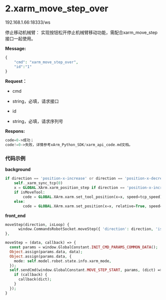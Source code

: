 # 2.xarm_move_step_over

192.168.1.66:18333/ws

停止移动机械臂：
实现按钮松开停止机械臂移动功能，需配合xarm_move_step接口一起使用。

**Message:**
```php
{
    "cmd": "xarm_move_step_over",
    "id":"1"
}
```

**Request：**
* cmd
* string，必填，请求接口

* id

* string，必填，请求序列号



**Respons:**

```php
code=0->成功；
code!=0->失败，详情参考xArm_Python_SDK/xarm_api_code.md文档。
```
### 代码示例
**background**

```php
if direction == 'position-x-increase' or direction == 'position-x-decrease':
    self._xarm_sync_tcp(0)
    x = GLOBAL.XArm.xarm_position_step if direction == 'position-x-increase' else -GLOBAL.XArm.xarm_position_step
    if isMoveTool:
        code = GLOBAL.XArm.xarm.set_tool_position(x=x, speed=tcp_speed)
    else:
        code = GLOBAL.XArm.xarm.set_position(x=x, relative=True, speed=tcp_speed)
```

**front_end**

```php
moveStep(direction, isLoop) {
      window.CommandsRobotSocket.moveStep({ 'direction': direction, 'isLoop': isLoop, 'isMoveTool': this.isToolCoord });
},

moveStep = (data, callback) => {
  const params = window.GlobalConstant.INIT_CMD_PARAMS_COMMON_DATA();
  Object.assign(params.data, data);
  Object.assign(params.data, {
    mode: self.model.robot.state.info.xarm_mode,
  });
  self.sendCmd(window.GlobalConstant.MOVE_STEP_START, params, (dict) => {
    if (callback) {
      callback(dict);
    }
  });
}
```
